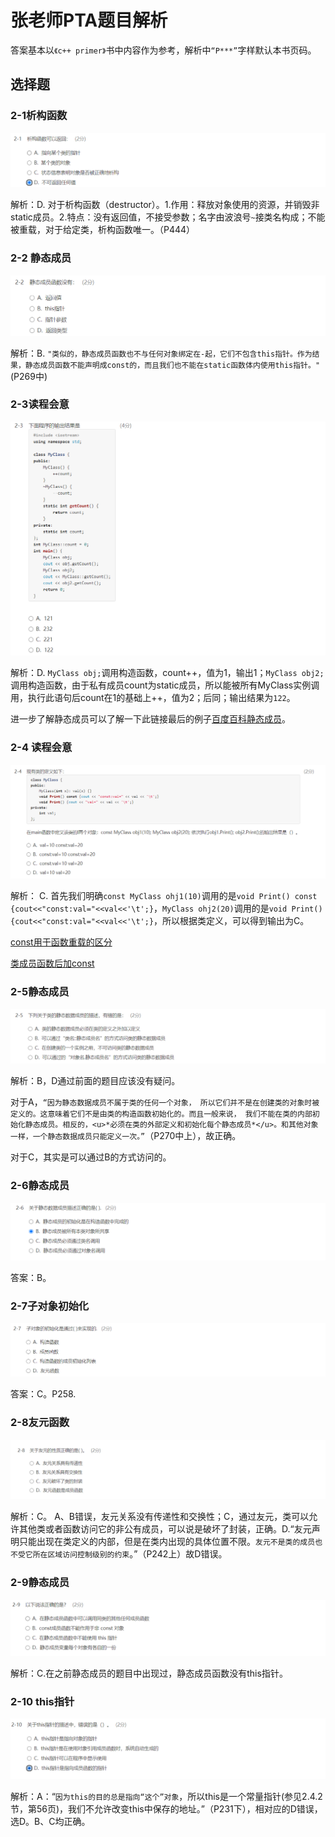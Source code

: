 # 张老师PTA题目解析

答案基本以`《c++ primer》`书中内容作为参考，解析中`“P***”`字样默认本书页码。

## 选择题

### 2-1析构函数

![image-20200706211612107](./img/image-20200706211612107.png)

解析：D. 对于析构函数（destructor）。1.作用：释放对象使用的资源，并销毁非static成员。2.特点：没有返回值，不接受参数；名字由波浪号`~`接类名构成；不能被重载，对于给定类，析构函数唯一。（P444）

### 2-2 静态成员

![image-20200706211535305](./img/image-20200706211535305.png)

解析：B. `"类似的，静态成员函数也不与任何对象绑定在-起，它们不包含this指针。作为结果，静态成员函数不能声明成const的，而且我们也不能在static函数体内使用this指针。"`(P269中)

### 2-3读程会意

![image-20200706213205993](./img/image-20200706213205993.png)

解析：D. `MyClass obj;`调用构造函数，count++，值为1，输出1；`MyClass obj2;`调用构造函数，由于私有成员count为static成员，所以能被所有MyClass实例调用，执行此语句后count在1的基础上++，值为2；后同；输出结果为`122`。

进一步了解静态成员可以了解一下此链接最后的例子[百度百科静态成员]([https://baike.baidu.com/item/%E9%9D%99%E6%80%81%E6%88%90%E5%91%98/9569025?fr=aladdin](https://baike.baidu.com/item/静态成员/9569025?fr=aladdin))。

### 2-4 读程会意

<img src="./img/image-20200706214313543.png" alt="image-20200706214313543"  />

解析：	C. 首先我们明确`const MyClass ohj1(10)`调用的是`void Print() const {cout<<"const:val="<<val<<'\t';}`，`MyClass ohj2(20)`调用的是`void Print() {cout<<"const:val="<<val<<'\t';}`，所以根据类定义，可以得到输出为C。

[const用于函数重载的区分](https://www.cnblogs.com/qingergege/p/7609533.html)

[类成员函数后加const](https://www.cnblogs.com/zhangnianyong/p/5552136.html)

### 2-5静态成员

![image-20200706220226059](./img/image-20200706220226059.png)

解析：B，D通过前面的题目应该没有疑问。

对于A，`“因为静态数据成员不属于类的任何一个对象， 所以它们并不是在创建类的对象时被定义的。这意味着它们不是由类的构造函数初始化的。而且一般来说， 我们不能在类的内部初始化静态成员。相反的，<u>*必须在类的外部定义和初始化每个静态成员*</u>。和其他对象一样，一个静态数据成员只能定义一次。”`（P270中上），故正确。

对于C，其实是可以通过B的方式访问的。

### 2-6静态成员

![image-20200707204330561](./img/image-20200707204330561.png)

答案：B。

### 2-7子对象初始化

![image-20200707204613784](./img/image-20200707204613784.png)

答案：C。P258.

### 2-8友元函数

![image-20200707205713579](./img/image-20200707205713579.png)

解析：C。 A、B错误，友元关系没有传递性和交换性；C，通过友元，类可以允许其他类或者函数访问它的非公有成员，可以说是破坏了封装，正确。D.“友元声明只能出现在类定义的内部，但是在类内出现的具体位置不限。`友元不是类的成员也不受它所在区域访问控制级别的约束`。”（P242上）故D错误。

### 2-9静态成员

![image-20200707220516098](./img/image-20200707220516098.png)

解析：C.在之前静态成员的题目中出现过，静态成员函数没有this指针。

### 2-10 this指针

![image-20200707230815395](./img/image-20200707230815395.png)

解析：A：“`因为this的目的总是指向“这个”对象`，所以this是一个常量指针(参见2.4.2节，第56页)，我们不允许改变this中保存的地址。”（P231下），相对应的D错误，选D。B、C均正确。